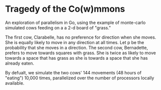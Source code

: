 # Tragedy of the Co(w)mmons
An exploration of parallelism in Go, using the example of monte-carlo simulated cows feeding on a a 2-d board of "grass."

The first cow, Clarabelle, has no preference for direction when she moves.  She is equally likely to move in any direction at all times.  Let p be the probability that she moves in a direction.
The second cow, Bernadette, prefers to move towards squares with grass.  She is twice as likely to move towards a space that has grass as she is towards a space that she has already eaten.

By defualt, we simulate the two cows' 144 movements (48 hours of "eating") 10,000 times, parallelized over the number of processors locally available.
